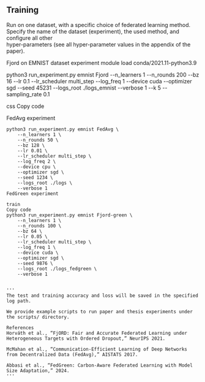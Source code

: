 ## Training

Run on one dataset, with a specific choice of federated learning method.  
Specify the name of the dataset (experiment), the used method, and configure all other  
hyper-parameters (see all hyper-parameter values in the appendix of the paper).

Fjord on EMNIST dataset experiment
module load conda/2021.11-python3.9

python3 run_experiment.py emnist Fjord
--n_learners 1
--n_rounds 200
--bz 16
--lr 0.1
--lr_scheduler multi_step
--log_freq 1
--device cuda
--optimizer sgd
--seed 45231
--logs_root ./logs_emnist
--verbose 1
--k 5
--sampling_rate 0.1

css
Copy code

FedAvg experiment
```train
python3 run_experiment.py emnist FedAvg \
    --n_learners 1 \
    --n_rounds 50 \
    --bz 128 \
    --lr 0.01 \
    --lr_scheduler multi_step \
    --log_freq 2 \
    --device cpu \
    --optimizer sgd \
    --seed 1234 \
    --logs_root ./logs \
    --verbose 1
FedGreen experiment

train
Copy code
python3 run_experiment.py emnist Fjord-green \
    --n_learners 1 \
    --n_rounds 100 \
    --bz 64 \
    --lr 0.05 \
    --lr_scheduler multi_step \
    --log_freq 1 \
    --device cuda \
    --optimizer sgd \
    --seed 9876 \
    --logs_root ./logs_fedgreen \
    --verbose 1


'''
The test and training accuracy and loss will be saved in the specified log path.

We provide example scripts to run paper and thesis experiments under the scripts/ directory.

References
Horváth et al., “FjORD: Fair and Accurate Federated Learning under Heterogeneous Targets with Ordered Dropout,” NeurIPS 2021.

McMahan et al., “Communication-Efficient Learning of Deep Networks from Decentralized Data (FedAvg),” AISTATS 2017.

Abbasi et al., “FedGreen: Carbon-Aware Federated Learning with Model Size Adaptation,” 2024.
'''

